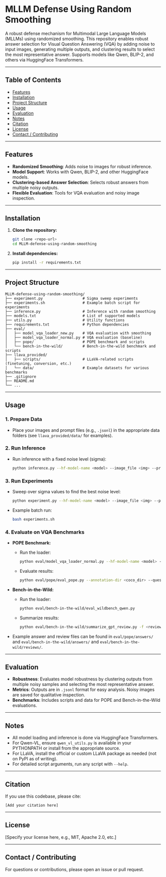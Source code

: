 # MLLM Defense Using Random Smoothing

A robust defense mechanism for Multimodal Large Language Models (MLLMs) using randomized smoothing. This repository enables robust answer selection for Visual Question Answering (VQA) by adding noise to input images, generating multiple outputs, and clustering results to select the most representative answer. Supports models like Qwen, BLIP-2, and others via HuggingFace Transformers.

---

## Table of Contents

- [Features](#features)
- [Installation](#installation)
- [Project Structure](#project-structure)
- [Usage](#usage)
- [Evaluation](#evaluation)
- [Notes](#notes)
- [Citation](#citation)
- [License](#license)
- [Contact / Contributing](#contact--contributing)

---

## Features

- **Randomized Smoothing**: Adds noise to images for robust inference.
- **Model Support**: Works with Qwen, BLIP-2, and other HuggingFace models.
- **Clustering-based Answer Selection**: Selects robust answers from multiple noisy outputs.
- **Flexible Evaluation**: Tools for VQA evaluation and noisy image inspection.

---

## Installation

1. **Clone the repository:**
   ```bash
   git clone <repo-url>
   cd MLLM-defense-using-random-smoothing
   ```

2. **Install dependencies:**
   ```bash
   pip install -r requirements.txt
   ```

---

## Project Structure

```
MLLM-defense-using-random-smoothing/
├── experiment.py                  # Sigma sweep experiments
├── experiments.sh                 # Example batch script for experiments
├── inference.py                   # Inference with random smoothing
├── models.txt                     # List of supported models
├── utils.py                       # Utility functions
├── requirements.txt               # Python dependencies
├── eval/
│   ├── model_vqa_loader_new.py    # VQA evaluation with smoothing
│   ├── model_vqa_loader_normal.py # VQA evaluation (baseline)
│   ├── pope/                      # POPE benchmark and scripts
│   └── bench-in-the-wild/         # Bench-in-the-wild benchmark and scripts
├── llava_provided/
│   ├── scripts/                   # LLaVA-related scripts (finetuning, conversion, etc.)
│   └── data/                      # Example datasets for various benchmarks
├── .gitignore
├── README.md
└── ...
```

---

## Usage

### 1. Prepare Data

- Place your images and prompt files (e.g., `.jsonl`) in the appropriate data folders (see `llava_provided/data/` for examples).

### 2. Run Inference

- Run inference with a fixed noise level (sigma):
  ```bash
  python inference.py --hf-model-name <model> --image_file <img> --prompt-file <jsonl> --sigma <value> --num-samples <N>
  ```

### 3. Run Experiments

- Sweep over sigma values to find the best noise level:
  ```bash
  python experiment.py --hf-model-name <model> --image_file <img> --prompt-file <jsonl> --sigma-list <list>
  ```
- Example batch run:
  ```bash
  bash experiments.sh
  ```

### 4. Evaluate on VQA Benchmarks

- **POPE Benchmark:**
  - Run the loader:
    ```bash
    python eval/model_vqa_loader_normal.py --hf-model-name <model> --image-folder <dir> --question-file <jsonl> --answers-file <out.jsonl>
    ```
  - Evaluate results:
    ```bash
    python eval/pope/eval_pope.py --annotation-dir <coco_dir> --question-file <jsonl> --result-file <out.jsonl>
    ```

- **Bench-in-the-Wild:**
  - Run the loader:
    ```bash
    python eval/bench-in-the-wild/eval_wildbench_qwen.py
    ```
  - Summarize results:
    ```bash
    python eval/bench-in-the-wild/summarize_gpt_review.py -f <review_file.jsonl>
    ```

- Example answer and review files can be found in `eval/pope/answers/` and `eval/bench-in-the-wild/answers/` and `eval/bench-in-the-wild/reviews/`.

---

## Evaluation

- **Robustness**: Evaluates model robustness by clustering outputs from multiple noisy samples and selecting the most representative answer.
- **Metrics**: Outputs are in `.jsonl` format for easy analysis. Noisy images are saved for qualitative inspection.
- **Benchmarks**: Includes scripts and data for POPE and Bench-in-the-Wild evaluations.

---

## Notes

- All model loading and inference is done via HuggingFace Transformers.
- For Qwen-VL, ensure `qwen_vl_utils.py` is available in your PYTHONPATH or install from the appropriate source.
- For LLaVA, install the official or custom LLaVA package as needed (not on PyPI as of writing).
- For detailed script arguments, run any script with `--help`.

---

## Citation

If you use this codebase, please cite:

```
[Add your citation here]
```

---

## License

[Specify your license here, e.g., MIT, Apache 2.0, etc.]

---

## Contact / Contributing

For questions or contributions, please open an issue or pull request. 